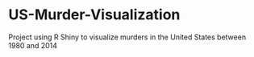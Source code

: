# US-Murder-Visualization
Project using R Shiny to visualize murders in the United States between 1980 and 2014
